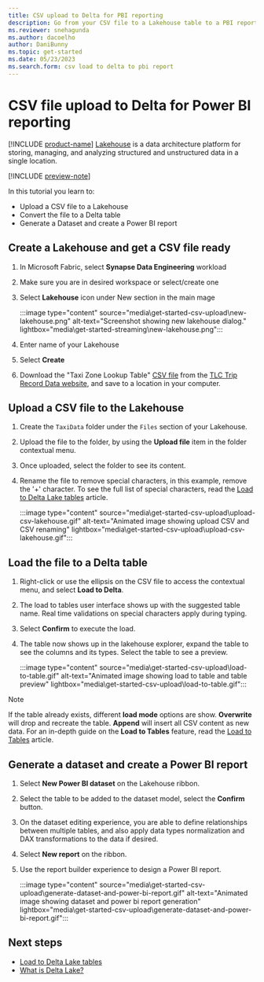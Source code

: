 ```yaml
---
title: CSV upload to Delta for PBI reporting
description: Go from your CSV file to a Lakehouse table to a PBI report.
ms.reviewer: snehagunda
ms.author: dacoelho
author: DaniBunny
ms.topic: get-started
ms.date: 05/23/2023
ms.search.form: csv load to delta to pbi report
---
```


# CSV file upload to Delta for Power BI reporting

[!INCLUDE [product-name](../includes/product-name.md)] [Lakehouse](lakehouse-overview.md) is a data architecture platform for storing, managing, and analyzing structured and unstructured data in a single location.

[!INCLUDE [preview-note](../includes/preview-note.md)]

In this tutorial you learn to:

* Upload a CSV file to a Lakehouse
* Convert the file to a Delta table
* Generate a Dataset and create a Power BI report

## Create a Lakehouse and get a CSV file ready

1. In Microsoft Fabric, select **Synapse Data Engineering** workload
1. Make sure you are in desired workspace or select/create one
1. Select **Lakehouse** icon under New section in the main mage

   :::image type="content" source="media\get-started-csv-upload\new-lakehouse.png" alt-text="Screenshot showing new lakehouse dialog." lightbox="media\get-started-streaming\new-lakehouse.png":::

1. Enter name of your Lakehouse
1. Select **Create**
1. Download the "Taxi Zone Lookup Table" [CSV file](https://d37ci6vzurychx.cloudfront.net/misc/taxi+_zone_lookup.csv) from the [TLC Trip Record Data website](https://www.nyc.gov/site/tlc/about/tlc-trip-record-data.page), and save to a location in your computer.

## Upload a CSV file to the Lakehouse

1. Create the ```TaxiData```  folder under the ```Files``` section of your Lakehouse.
1. Upload the file to the folder, by using the **Upload file** item in the folder contextual menu.
1. Once uploaded, select the folder to see its content.
1. Rename the file to remove special characters, in this example, remove the '+' character. To see the full list of special characters, read the [Load to Delta Lake tables](load-to-tables.md) article.

   :::image type="content" source="media\get-started-csv-upload\upload-csv-lakehouse.gif" alt-text="Animated image showing upload CSV and CSV renaming" lightbox="media\get-started-csv-upload\upload-csv-lakehouse.gif":::

## Load the file to a Delta table

1. Right-click or use the ellipsis on the CSV file to access the contextual menu, and select **Load to Delta**.
1. The load to tables user interface shows up with the suggested table name. Real time validations on special characters apply during typing.
1. Select **Confirm** to execute the load.
1. The table now shows up in the lakehouse explorer, expand the table to see the columns and its types. Select the table to see a preview.

   :::image type="content" source="media\get-started-csv-upload\load-to-table.gif" alt-text="Animated image showing load to table and table preview" lightbox="media\get-started-csv-upload\load-to-table.gif":::

> [!NOTE]
> If the table already exists, different __load mode__ options are show. __Overwrite__ will drop and recreate the table. __Append__ will insert all CSV content as new data. For an in-depth guide on the __Load to Tables__ feature, read the [Load to Tables](load-to-tables.md) article.

## Generate a dataset and create a Power BI report

1. Select **New Power BI dataset** on the Lakehouse ribbon.
1. Select the table to be added to the dataset model, select the **Confirm** button.
1. On the dataset editing experience, you are able to define relationships between multiple tables, and also apply data types normalization and DAX transformations to the data if desired.
1. Select **New report** on the ribbon.
1. Use the report builder experience to design a Power BI report.

   :::image type="content" source="media\get-started-csv-upload\generate-dataset-and-power-bi-report.gif" alt-text="Animated image showing dataset and power bi report generation" lightbox="media\get-started-csv-upload\generate-dataset-and-power-bi-report.gif":::

## Next steps

- [Load to Delta Lake tables](load-to-tables.md)
- [What is Delta Lake?](/azure/synapse-analytics/spark/apache-spark-what-is-delta-lake)
